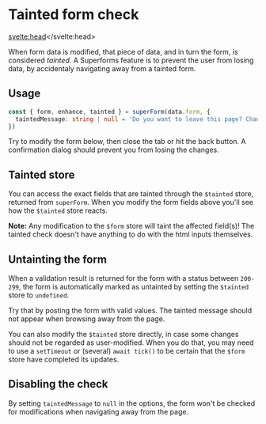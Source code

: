 <script lang="ts">
	import Form from './Form.svelte'
  import Next from '$lib/Next.svelte'
	import SuperDebug from 'sveltekit-superforms/client/SuperDebug.svelte'
  import { concepts } from '$lib/navigation/sections'

	export let data;
</script>

# Tainted form check

<svelte:head><title>Tainted form check</title></svelte:head>

When form data is modified, that piece of data, and in turn the form, is considered _tainted_. A Superforms feature is to prevent the user from losing data, by accidentaly navigating away from a tainted form.

## Usage

```ts
const { form, enhance, tainted } = superForm(data.form, {
  taintedMessage: string | null = 'Do you want to leave this page? Changes you made may not be saved.'
})
```

Try to modify the form below, then close the tab or hit the back button. A confirmation dialog should prevent you from losing the changes.

<Form {data} />

## Tainted store

You can access the exact fields that are tainted through the `$tainted` store, returned from `superForm`. When you modify the form fields above you'll see how the `$tainted` store reacts.

**Note:** Any modification to the `$form` store will taint the affected field(s)! The tainted check doesn't have anything to do with the html inputs themselves.

## Untainting the form

When a validation result is returned for the form with a status between `200-299`, the form is automatically marked as untainted by setting the `$tainted` store to `undefined`.

Try that by posting the form with valid values. The tainted message should not appear when browsing away from the page.

You can also modify the `$tainted` store directly, in case some changes should not be regarded as user-modified. When you do that, you may need to use a `setTimeout` or (several) `await tick()` to be certain that the `$form` store have completed its updates.

## Disabling the check

By setting `taintedMessage` to `null` in the options, the form won't be checked for modifications when navigating away from the page.

<Next section={concepts} />
